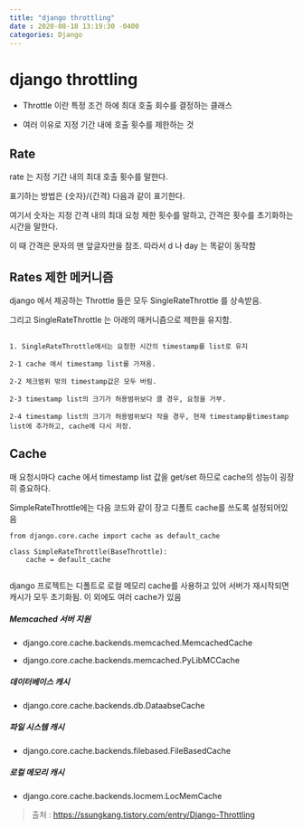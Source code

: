 ```yaml
---
title: "django throttling"
date : 2020-08-18 13:19:30 -0400
categories: Django
---
```



# django throttling

- Throttle 이란 특정 조건 하에 최대 호출 회수를 결정하는 클래스

- 여러 이유로 지정 기간 내에 호출 횟수를 제한하는 것

## Rate

rate 는 지정 기간 내의 최대 호출 횟수를 말한다.

표기하는 방법은 {숫자}/{간격} 다음과 같이 표기한다.

여기서 숫자는 지정 간격 내의 최대 요청 제한 횟수를 말하고, 간격은 횟수를 초기화하는 시간을 말한다.

이 때 간격은 문자의 맨 앞글자만을 참조. 따라서 d 나 day 는 똑같이 동작함

## Rates 제한 메커니즘

django 에서 제공하는 Throttle 들은 모두 SingleRateThrottle 를 상속받음.

그리고 SingleRateThrottle 는 아래의 매커니즘으로 제한을 유지함.

```

1. SingleRateThrottle에서는 요청한 시간의 timestamp를 list로 유지

2-1 cache 에서 timestamp list를 가져옴.

2-2 체크범위 밖의 timestamp값은 모두 버림.

2-3 timestamp list의 크기가 허용범위보다 클 경우, 요청을 거부.

2-4 timestamp list의 크기가 허용범위보다 작을 경우, 현재 timestamp를timestamp list에 추가하고, cache에 다시 저장.

```


## Cache

매 요청시마다 cache 에서 timestamp list 값을 get/set 하므로 cache의 성능이 굉장히 중요하다.

SimpleRateThrottle에는 다음 코드와 같이 장고 디폴트 cache를 쓰도록 설정되어있음

```
from django.core.cache import cache as default_cache

class SimpleRateThrottle(BaseThrottle):
    cache = default_cache
    
```

django 프로젝트는 디폴트로 로컬 메모리 cache를 사용하고 있어 서버가 재시작되면 캐시가 모두 초기화됨. 이 외에도 여러 cache가 있음

##### Memcached 서버 지원

- django.core.cache.backends.memcached.MemcachedCache

- django.core.cache.backends.memcached.PyLibMCCache

##### 데이터베이스 캐시

- django.core.cache.backends.db.DataabseCache

##### 파일 시스템 캐시

- django.core.cache.backends.filebased.FileBasedCache

##### 로컬 메모리 캐시

- django.core.cache.backends.locmem.LocMemCache


> 출처 : https://ssungkang.tistory.com/entry/Django-Throttling

